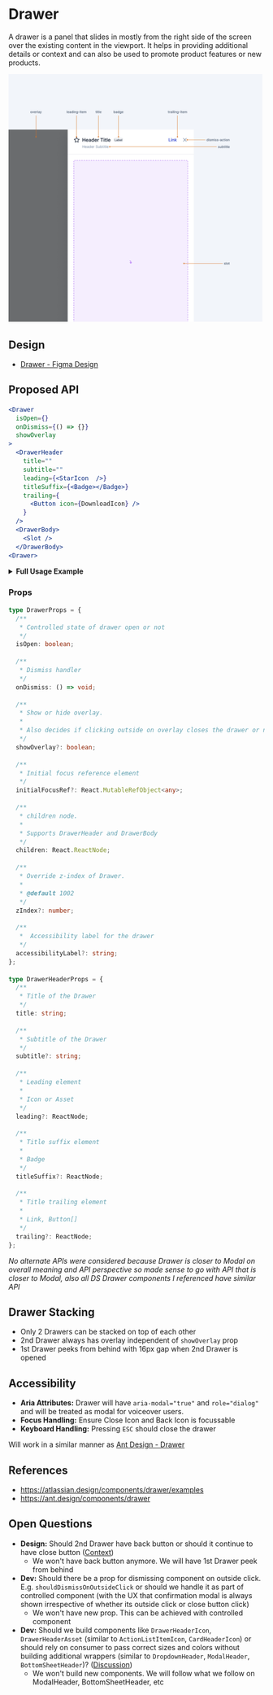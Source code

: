 # Drawer

A drawer is a panel that slides in mostly from the right side of the screen over the existing content in the viewport. It helps in providing additional details or context and can also be used to promote product features or new products.

<img width="500px" src="./2024-02-07-20-04-07.png" alt="Drawer Figma Skeleton">

## Design

- [Drawer - Figma Design](https://www.figma.com/file/jubmQL9Z8V7881ayUD95ps/Blade-DSL?node-id=78667%3A66663&mode=dev)

## Proposed API

```jsx
<Drawer
  isOpen={}
  onDismiss={() => {}}
  showOverlay
>
  <DrawerHeader
    title=""
    subtitle=""
    leading={<StarIcon  />}
    titleSuffix={<Badge></Badge>}
    trailing={
      <Button icon={DownloadIcon} />
    }
  />
  <DrawerBody>
    <Slot />
  </DrawerBody>
<Drawer>
```

<details>
<summary><b>Full Usage Example</b></summary>

```jsx
const MyCuteDrawer = () => {
  const [showDrawer, setShowDrawer] = React.useState(false);
  return (
    <Box>
      <Button onClick={() => setShowDrawer(true)}>Open Drawer</Button>
      <Drawer
        isOpen={showDrawer}
        onDismiss={() => {
          setShowDrawer(false);
        }}
      >
        <DrawerHeader
          title="Announcements"
        />
        <DrawerBody>
          <FTXAnnouncement />
          <RazorpayOnePromotions />
          <CatPictures />
        </DrawerBody>
      <Drawer>
    </Box>
  )
}

```

</details>

### Props

```ts
type DrawerProps = {
  /**
   * Controlled state of drawer open or not
   */
  isOpen: boolean;

  /**
   * Dismiss handler
   */
  onDismiss: () => void;

  /**
   * Show or hide overlay.
   *
   * Also decides if clicking outside on overlay closes the drawer or not
   */
  showOverlay?: boolean;

  /**
   * Initial focus reference element
   */
  initialFocusRef?: React.MutableRefObject<any>;

  /**
   * children node.
   *
   * Supports DrawerHeader and DrawerBody
   */
  children: React.ReactNode;

  /**
   * Override z-index of Drawer.
   *
   * @default 1002
   */
  zIndex?: number;

  /**
   *  Accessibility label for the drawer
   */
  accessibilityLabel?: string;
};

type DrawerHeaderProps = {
  /**
   * Title of the Drawer
   */
  title: string;

  /**
   * Subtitle of the Drawer
   */
  subtitle?: string;

  /**
   * Leading element
   *
   * Icon or Asset
   */
  leading?: ReactNode;

  /**
   * Title suffix element
   *
   * Badge
   */
  titleSuffix?: ReactNode;

  /**
   * Title trailing element
   *
   * Link, Button[]
   */
  trailing?: ReactNode;
};
```

_No alternate APIs were considered because Drawer is closer to Modal on overall meaning and API perspective so made sense to go with API that is closer to Modal, also all DS Drawer components I referenced have similar API_

## Drawer Stacking

- Only 2 Drawers can be stacked on top of each other
- 2nd Drawer always has overlay independent of `showOverlay` prop
- 1st Drawer peeks from behind with 16px gap when 2nd Drawer is opened

## Accessibility

- **Aria Attributes:** Drawer will have `aria-modal="true"` and `role="dialog"` and will be treated as modal for voiceover users.
- **Focus Handling:** Ensure Close Icon and Back Icon is focussable
- **Keyboard Handling:** Pressing `ESC` should close the drawer

Will work in a similar manner as [Ant Design - Drawer](https://ant.design/components/drawer)

## References

- https://atlassian.design/components/drawer/examples
- https://ant.design/components/drawer

## Open Questions

- **Design:** Should 2nd Drawer have back button or should it continue to have close button ([Context](https://github.com/razorpay/blade/pull/2009#discussion_r1487305755))
  - We won't have back button anymore. We will have 1st Drawer peek from behind
- **Dev:** Should there be a prop for dismissing component on outside click. E.g. `shouldDismissOnOutsideClick` or should we handle it as part of controlled component (with the UX that confirmation modal is always shown irrespective of whether its outside click or close button click)
  - We won't have new prop. This can be achieved with controlled component
- **Dev:** Should we build components like `DrawerHeaderIcon`, `DrawerHeaderAsset` (similar to `ActionListItemIcon`, `CardHeaderIcon`) or should rely on consumer to pass correct sizes and colors without building additional wrappers (similar to `DropdownHeader`, `ModalHeader`, `BottomSheetHeader`)? ([Discussion](https://razorpay.slack.com/archives/G01B3LQ9H0W/p1707822018408929))
  - We won't build new components. We will follow what we follow on ModalHeader, BottomSheetHeader, etc
